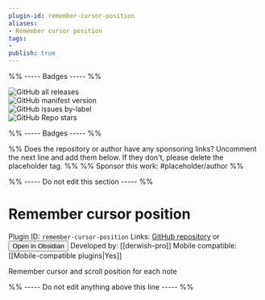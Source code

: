 ```yaml
---
plugin-id: remember-cursor-position
aliases:
- Remember cursor position
tags: 
- 
publish: true
---
```


%% ----- Badges ----- %%

![GitHub all releases](https://img.shields.io/github/downloads/derwish-pro/obsidian-remember-cursor-position/total?color=573E7A&logo=github&style=for-the-badge)   
![GitHub manifest version](https://img.shields.io/github/manifest-json/v/derwish-pro/obsidian-remember-cursor-position?color=573E7A&logo=github&style=for-the-badge)   
![GitHub issues by-label](https://img.shields.io/github/issues/derwish-pro/obsidian-remember-cursor-position/help%20wanted?color=573E7A&logo=github&style=for-the-badge)   
![GitHub Repo stars](https://img.shields.io/github/stars/derwish-pro/obsidian-remember-cursor-position?color=573E7A&logo=github&style=for-the-badge)

%% ----- Badges ----- %%

%% Does the repository or author have any sponsoring links? Uncomment the next line and add them below. If they don't, please delete the placeholder tag. %%
%% Sponsor this work: #placeholder/author %%

%% ----- Do not edit this section ----- %%

# Remember cursor position

Plugin ID: `remember-cursor-position`
Links: [GitHub repository](https://github.com/derwish-pro/obsidian-remember-cursor-position) or [<button id=HH>Open in Obsidian</button>](obsidian://goto-plugin?id=remember-cursor-position)
Developed by: [[derwish-pro]]
Mobile compatible: [[Mobile-compatible plugins|Yes]]

Remember cursor and scroll position for each note

%% ----- Do not edit anything above this line ----- %% 
